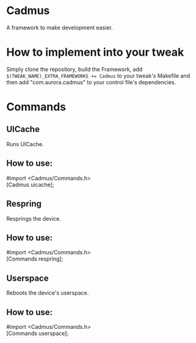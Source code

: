 # Cadmus

A framework to make development easier.

# How to implement into your tweak

Simply clone the repository, build the Framework, add ``$(TWEAK_NAME)_EXTRA_FRAMEWORKS += Cadmus`` to your tweak's Makefile and then add  "com.aurora.cadmus" to your control file's dependencies.

# Commands

## UICache

Runs UICache.

## How to use:

#import <Cadmus/Commands.h>\
[Cadmus uicache];

## Respring

Resprings the device.

## How to use:

#import <Cadmus/Commands.h>\
[Commands respring];

## Userspace

Reboots the device's userspace.

## How to use:

#import <Cadmus/Commands.h>\
[Commands userspace];
